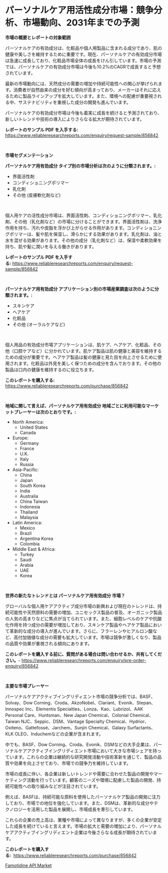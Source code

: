 <p><h1>パーソナルケア用活性成分市場：競争分析、市場動向、2031年までの予測</h1></p><p><strong>市場の概要とレポートの対象範囲</strong></p>
<p><p>パーソナルケアの有効成分は、化粧品や個人用製品に含まれる成分であり、肌の健康や美しさを維持するために重要です。現在、パーソナルケアの有効成分市場は急速に成長しており、化粧品市場全体の成長をけん引しています。市場の予測では、パーソナルケアの有効成分市場は今後も10.2%のCAGRで成長すると予想されています。</p><p>最新の市場動向には、天然成分の需要の増加や持続可能性への関心が挙げられます。消費者が自然由来の成分を好む傾向が高まっており、メーカーはそれに応えるために製品ラインアップを拡大しています。また、環境への配慮が重要視される中、サステナビリティを重視した成分の開発も進んでいます。</p><p>パーソナルケアの有効成分市場は今後も着実に成長を続けると予測されており、新しいトレンドや技術の導入によりさらなる拡大が期待されています。</p></p>
<p><strong>レポートのサンプル PDF を入手する:</strong> <a href="https://www.reliableresearchreports.com/enquiry/request-sample/856842">https://www.reliableresearchreports.com/enquiry/request-sample/856842</a></p>
<p>&nbsp;</p>
<p><strong>市場セグメンテーション</strong></p>
<p><strong>パーソナルケア用有効成分 タイプ別の市場分析は次のように分類されます。:</strong></p>
<p><ul><li>界面活性剤</li><li>コンディショニングポリマー</li><li>乳化剤</li><li>その他 (皮膚軟化剤など)</li></ul></p>
<p>&nbsp;</p>
<p><p>個人用ケアの活性成分市場は、界面活性剤、コンディショニングポリマー、乳化剤、その他（乳化剤など）の市場に分けることができます。界面活性剤は、洗浄作用を持ち、汚れや皮脂を浮かび上がらせる作用があります。コンディショニングポリマーは、髪や肌を保湿し、滑らかにする効果があります。乳化剤は、油と水を混ぜる効果があります。その他の成分（乳化剤など）は、保湿や柔軟効果を持ち、肌や髪に潤いを与える働きがあります。</p></p>
<p><strong>レポートのサンプル PDF を入手する:</strong>&nbsp;<a href="https://www.reliableresearchreports.com/enquiry/request-sample/856842">https://www.reliableresearchreports.com/enquiry/request-sample/856842</a></p>
<p>&nbsp;</p>
<p><strong> パーソナルケア用有効成分 アプリケーション別の市場産業調査は次のように分類されます。:</strong></p>
<p><ul><li>スキンケア</li><li>ヘアケア</li><li>化粧品</li><li>その他 (オーラルケアなど)</li></ul></p>
<p>&nbsp;</p>
<p><p>個人用品の有効成分市場アプリケーションは、肌ケア、ヘアケア、化粧品、その他（口腔ケアなど）に分かれています。肌ケア製品は肌の健康と美容を維持するための成分が重要です。ヘアケア製品は髪の健康と見た目を向上させるために使用されます。化粧品は外見を美しく保つための成分を含んでおります。その他の製品は口内の健康を維持するのに役立ちます。</p></p>
<p><strong>このレポートを購入する:</strong>&nbsp; <a href="https://www.reliableresearchreports.com/purchase/856842">https://www.reliableresearchreports.com/purchase/856842</a></p>
<p>&nbsp;</p>
<p><strong>地域に関して言えば、パーソナルケア用有効成分 地域ごとに利用可能なマーケットプレーヤーは次のとおりです。:</strong></p>
<p><ul>
    <li>
        North America:
        <ul>
            <li>United States</li>
            <li>Canada</li>
        </ul>
    </li>
    <li>
        Europe:
        <ul>
            <li>Germany</li>
            <li>France</li>
            <li>U.K.</li>
            <li>Italy</li>
            <li>Russia</li>
        </ul>
    </li>
    <li>
        Asia-Pacific:
        <ul>
            <li>China</li>
            <li>Japan</li>
            <li>South Korea</li>
            <li>India</li>
            <li>Australia</li>
            <li>China Taiwan</li>
            <li>Indonesia</li>
            <li>Thailand</li>
            <li>Malaysia</li>
        </ul>
    </li>
    <li>
        Latin America:
        <ul>
            <li>Mexico</li>
            <li>Brazil</li>
            <li>Argentina Korea</li>
            <li>Colombia</li>
        </ul>
    </li>
    <li>
        Middle East & Africa:
        <ul>
            <li>Turkey</li>
            <li>Saudi</li>
            <li>Arabia</li>
            <li>UAE</li>
            <li>Korea</li>
        </ul>
    </li>
    </ul></p>
<p>&nbsp;</p>
<p><strong>世界の新たなトレンドとは パーソナルケア用有効成分 市場？</strong></p>
<p><p>グローバルな個人用ケアアクティブ成分市場の新興および現在のトレンドは、持続可能性や天然原料の需要の増加、ユニセックス製品の普及、オーガニック製品の人気の高まりなどに焦点が当てられています。また、細胞レベルのケアや抗酸化作用を持つ成分の需要が増加しており、スキンケア製品やヘアケア製品において革新的な成分の導入が進んでいます。さらに、フラーレンやヒアルロン酸など、高付加価値な成分の需要も拡大しています。市場は競争が激しくなり、製品の品質や効果が重視される傾向にあります。</p></p>
<p><strong>このレポートを購入する前に、質問がある場合は問い合わせるか、共有してください。</strong>- <a href="https://www.reliableresearchreports.com/enquiry/pre-order-enquiry/856842">https://www.reliableresearchreports.com/enquiry/pre-order-enquiry/856842</a></p>
<p>&nbsp;</p>
<p><strong>主要な市場プレーヤー</strong></p>
<p><p>パーソナルケアアクティブイングリディエント市場の競争分析では、BASF、Solvay、Dow Corning、Croda、AkzoNobel、Clariant、Evonik、Stepan、Innospec Inc、Elementis Specialties、Lonza、Kao、Lubrizol、AAK Personal Care、Huntsman、New Japan Chemical、Colonial Chemical、Taiwan NJC、Seppic、DSM、Vantage Specialty Chemical、Hydrior、Oxiteno、Gattefossé、Jarchem、Sunjin Chemical、Galaxy Surfactants、KLK OLEO、Induchemなどの企業が含まれます。</p><p>中でも、BASF、Dow Corning、Croda、Evonik、DSMなどの大手企業は、パーソナルケアアクティブイングリディエント市場において大きな市場シェアを持っています。これらの企業は継続的な研究開発活動や技術革新を通じて、製品の品質や効果を向上させており、市場での競争力を維持しています。</p><p>市場の成長に伴い、各企業は新しいトレンドや需要に合わせた製品の開発やマーケティング活動を行っています。顧客のニーズや環境に配慮した製品の開発、持続可能性への取り組みなどが注目されています。</p><p>例えば、BASFは、持続可能な原料を使用したパーソナルケア製品の開発に注力しており、市場での地位を強化しています。また、DSMは、革新的な成分やテクノロジーを活用した製品を展開し、市場成長を牽引しています。</p><p>これらの企業の売上高は、業種や市場によって異なりますが、多くの企業が安定した成長を続けていると言えます。市場の拡大と需要の増加により、パーソナルケアアクティブイングリディエント企業は今後さらなる成長が期待されています。</p></p>
<p><strong>このレポートを購入する:</strong>&nbsp;&nbsp;<a href="https://www.reliableresearchreports.com/purchase/856842">https://www.reliableresearchreports.com/purchase/856842</a></p>
<p><p><a href="https://crocus-run-b5a.notion.site/Famotidine-API-Market-Centers-on-Aspects-such-as-Market-Growth-Market-Share-Market-Opportunity-an-3144810fae8d4288880002a958b40ff8">Famotidine API Market</a></p></p>